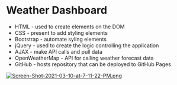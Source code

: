 # Weather Dashboard

- HTML - used to create elements on the DOM
- CSS - present to add styling elements
- Bootstrap - automate syling elements
- jQuery - used to create the logic controlling the application
- AJAX - make API calls and pull data
- OpenWeatherMap - API for calling weather forecast data
- GitHub - hosts repository that can be deployed to GitHub Pages

[![Screen-Shot-2021-03-10-at-7-11-22-PM.png](https://i.postimg.cc/Hk23r4xs/Screen-Shot-2021-03-10-at-7-11-22-PM.png)](https://postimg.cc/Xrr9h5dT)

